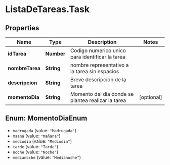 # ListaDeTareas.Task

## Properties
Name | Type | Description | Notes
------------ | ------------- | ------------- | -------------
**idTarea** | **Number** | Codigo numerico unico para identificar la tarea | 
**nombreTarea** | **String** | nombre representativo a la tarea sin espacios | 
**descripcion** | **String** | Breve descripcion de la tarea | 
**momentoDia** | **String** | Momento del dia donde se plantea realizar la tarea | [optional] 

<a name="MomentoDiaEnum"></a>
## Enum: MomentoDiaEnum

* `madrugada` (value: `"Madrugada"`)
* `maana` (value: `"Mañana"`)
* `mediodia` (value: `"Mediodia"`)
* `tarde` (value: `"Tarde"`)
* `noche` (value: `"Noche"`)
* `medianoche` (value: `"Medianoche"`)

